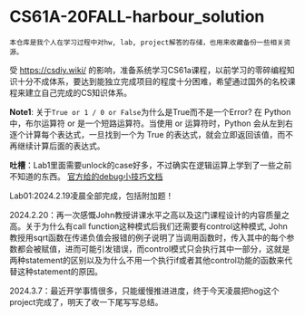 # CS61A-20FALL-harbour_solution
```
本仓库是我个人在学习过程中对hw, lab, project解答的存储，也用来收藏备份一些相关资源。
```
受 https://csdiy.wiki/ 的影响，准备系统学习CS61a课程，以前学习的零碎编程知识十分不成体系，要达到能独立完成项目的程度十分困难，希望通过国外的名校课程来建立自己完成的CS知识体系。

**Note1**: 关于`True or 1 / 0 or False`为什么是True而不是一个Error?
在 Python 中，布尔运算符 or 是一个短路运算符。当使用 or 运算符时，Python 会从左到右逐个计算每个表达式，一旦找到一个为 True 的表达式，就会立即返回该值，而不再继续计算后面的表达式。

**吐槽**：Lab1里面需要unlock的case好多，不过确实在逻辑运算上学到了一些之前不知道的东西。
[官方给的debug小技巧文档](https://inst.eecs.berkeley.edu/~cs61a/fa20/articles/debugging.html)

Lab01:2024.2.19凌晨全部完成，包括附加题！

2024.2.20：再一次感慨John教授讲课水平之高以及这门课程设计的内容质量之高。关于为什么有call function这种模式后我们还需要有control这种模式, John教授用sqrt函数在传递负值会报错的例子说明了当调用函数时，传入其中的每个参数都会被赋值，进而可能引发错误，而control模式只会执行其中一部分，这就是两种statement的区别以及为什么不用一个执行if或者其他control功能的函数来代替这种statement的原因。

2024.3.7：最近开学事情很多，只能缓慢推进进度，终于今天凌晨把hog这个project完成了，明天了收一下尾写写总结。
